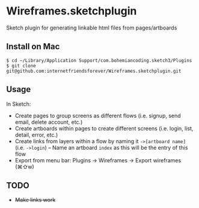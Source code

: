 # Wireframes.sketchplugin
Sketch plugin for generating linkable html files from pages/artboards

## Install on Mac
```
$ cd ~/Library/Application Support/com.bohemiancoding.sketch3/Plugins
$ git clone git@github.com:internetfriendsforever/Wireframes.sketchplugin.git
```

## Usage
In Sketch:

- Create pages to group screens as different flows (i.e. signup, send email, delete account, etc.)
- Create artboards within pages to create different screens (i.e. login, list, detail, error, etc.)
- Create links from layers within a flow by naming it `->[artboard name]` (i.e. `->login`)
– Name an artboard `index` as this will be the entry of this flow
- Export from menu bar: Plugins -> Wireframes -> Export wireframes (⌘⇧w)

## TODO
- ~~Make links work~~
